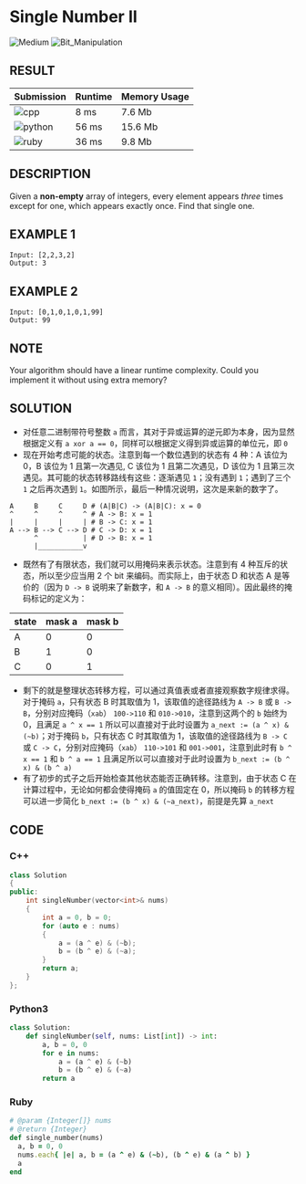 # Single Number II

![Medium](https://img.shields.io/badge/-Medium-f0ad4e.svg) ![Bit_Manipulation](https://img.shields.io/badge/位运算-Bit_Manipulation-007ec6.svg)

## RESULT

| Submission                                                        | Runtime | Memory Usage |
| ----------------------------------------------------------------- | ------- | ------------ |
| ![cpp](https://img.shields.io/badge/leetcode137-cpp-f34b7d.svg)   | 8 ms    | 7.6 Mb       |
| ![python](https://img.shields.io/badge/leetcode137-py-3572A5.svg) | 56 ms   | 15.6 Mb      |
| ![ruby](https://img.shields.io/badge/leetcode137-rb-701516.svg)   | 36 ms   | 9.8 Mb       |

## DESCRIPTION

Given a **non-empty** array of integers, every element appears *three* times except for one, which appears exactly once. Find that single one.

## EXAMPLE 1

```plain
Input: [2,2,3,2]
Output: 3
```

## EXAMPLE 2

```plain
Input: [0,1,0,1,0,1,99]
Output: 99
```

## NOTE

Your algorithm should have a linear runtime complexity. Could you implement it without using extra memory?

## SOLUTION

* 对任意二进制带符号整数 `a` 而言，其对于异或运算的逆元即为本身，因为显然根据定义有 `a xor a == 0`，同样可以根据定义得到异或运算的单位元，即 `0`
* 现在开始考虑可能的状态。注意到每一个数位遇到的状态有 4 种：A 该位为 0，B 该位为 1 且第一次遇见, C 该位为 1 且第二次遇见，D 该位为 1 且第三次遇见。其可能的状态转移路线有这些：逐渐遇见 `1`；没有遇到 `1`；遇到了三个 `1` 之后再次遇到 `1`。如图所示，最后一种情况说明，这次是来新的数字了。

```plain
A     B     C     D # (A|B|C) -> (A|B|C): x = 0
^     ^     ^     ^ # A -> B: x = 1
|     |     |     | # B -> C: x = 1
A --> B --> C --> D # C -> D: x = 1
      ^           | # D -> B: x = 1
      |___________v
```

* 既然有了有限状态，我们就可以用掩码来表示状态。注意到有 4 种互斥的状态，所以至少应当用 2 个 bit 来编码。而实际上，由于状态 D 和状态 A 是等价的（因为 `D -> B` 说明来了新数字，和 `A -> B` 的意义相同）。因此最终的掩码标记的定义为：
  
| state | mask a | mask b |
| ----- | ------ | ------ |
| A     | 0      | 0      |
| B     | 1      | 0      |
| C     | 0      | 1      |

* 剩下的就是整理状态转移方程，可以通过真值表或者直接观察数字规律求得。对于掩码 `a`，只有状态 B 时其取值为 1，该取值的途径路线为 `A -> B` 或 `B -> B`，分别对应掩码（`xab`） `100->110` 和 `010->010`，注意到这两个的 `b` 始终为 0，且满足 `a ^ x == 1` 所以可以直接对于此时设置为 `a_next := (a ^ x) & (~b)`；对于掩码 `b`，只有状态 C 时其取值为 1，该取值的途径路线为 `B -> C` 或 `C -> C`，分别对应掩码（`xab`） `110->101` 和 `001->001`，注意到此时有 `b ^ x == 1` 和 `b ^ a == 1` 且满足所以可以直接对于此时设置为 `b_next := (b ^ x) & (b ^ a)`
* 有了初步的式子之后开始检查其他状态能否正确转移。注意到，由于状态 C 在计算过程中，无论如何都会使得掩码 `a` 的值固定在 0，所以掩码 `b` 的转移方程可以进一步简化 `b_next := (b ^ x) & (~a_next)`，前提是先算 `a_next`

## CODE

### C++

```cpp
class Solution
{
public:
    int singleNumber(vector<int>& nums)
    {
        int a = 0, b = 0;
        for (auto e : nums)
        {
            a = (a ^ e) & (~b);
            b = (b ^ e) & (~a);
        }
        return a;
    }
};
```

### Python3

```python
class Solution:
    def singleNumber(self, nums: List[int]) -> int:
        a, b = 0, 0
        for e in nums:
            a = (a ^ e) & (~b)
            b = (b ^ e) & (~a)
        return a
```

### Ruby

```ruby
# @param {Integer[]} nums
# @return {Integer}
def single_number(nums)
  a, b = 0, 0
  nums.each{ |e| a, b = (a ^ e) & (~b), (b ^ e) & (a ^ b) }
  a
end
```

